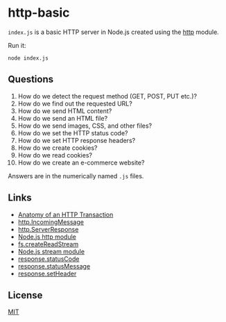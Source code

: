 # http-basic

`index.js` is a basic HTTP server in Node.js created using the [http](https://nodejs.org/api/http.html) module.

Run it:

```
node index.js
```

## Questions

1. How do we detect the request method (GET, POST, PUT etc.)?
2. How do we find out the requested URL?
3. How do we send HTML content?
4. How do we send an HTML file?
5. How do we send images, CSS, and other files?
6. How do we set the HTTP status code?
7. How do we set HTTP response headers?
8. How do we create cookies?
9. How do we read cookies?
10. How do we create an e-commerce website?

Answers are in the numerically named `.js` files.

## Links

* [Anatomy of an HTTP Transaction](https://nodejs.org/en/docs/guides/anatomy-of-an-http-transaction/)
* [http.IncomingMessage](https://nodejs.org/api/http.html#http_class_http_incomingmessage)
* [http.ServerResponse](https://nodejs.org/api/http.html#http_class_http_serverresponse)
* [Node.js http module](https://nodejs.org/api/http.html)
* [fs.createReadStream](https://nodejs.org/api/fs.html#fs_fs_createreadstream_path_options)
* [Node.js stream module](https://nodejs.org/api/stream.html)
* [response.statusCode](https://nodejs.org/api/http.html#http_response_statuscode)
* [response.statusMessage](https://nodejs.org/api/http.html#http_response_statusmessage)
* [response.setHeader](https://nodejs.org/api/http.html#http_response_setheader_name_value)

## License

[MIT](LICENSE)
